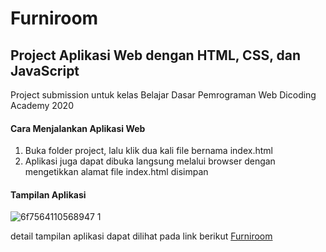 Furniroom
== 
Project Aplikasi Web dengan HTML, CSS, dan JavaScript
--
Project submission untuk kelas Belajar Dasar Pemrograman Web Dicoding Academy 2020

#### Cara Menjalankan Aplikasi Web
1. Buka folder project, lalu klik dua kali file bernama index.html
2. Aplikasi juga dapat dibuka langsung melalui browser dengan mengetikkan alamat file index.html disimpan

#### Tampilan Aplikasi
![6f7564110568947 1](https://user-images.githubusercontent.com/68541473/133368372-d338ca3a-75c7-43ed-bd28-2878b05b18b1.png)

detail tampilan aplikasi dapat dilihat pada link berikut [Furniroom](https://www.behance.net/gallery/110568947/Furniroom-Project)

